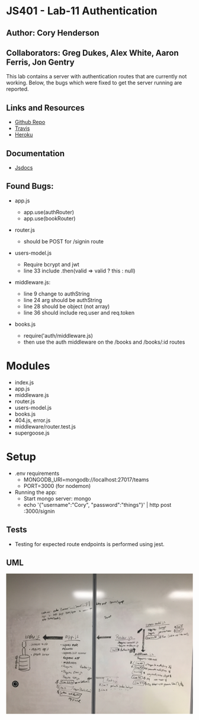 # JS401 - Lab-11 Authentication
## Author: Cory Henderson
## Collaborators: Greg Dukes, Alex White, Aaron Ferris, Jon Gentry
This lab contains a server with authentication routes that are currently not working.  Below, the bugs which were fixed to get the server running are reported.

## Links and Resources
- [Github Repo](https://github.com/401-advanced-javascript-1/lab-11-authentication/tree/submission)
- [Travis](https://www.travis-ci.com/401-advanced-javascript-1/lab-11-authentication)
- [Heroku](https://lychee-surprise-35345.herokuapp.com/)

## Documentation
- [Jsdocs](https://github.com/401-advanced-javascript-1/lab-11-authentication/tree/submission/docs)

## Found Bugs:
- app.js
  - app.use(authRouter)
  - app.use(bookRouter)

- router.js
  - should be POST for /signin route

- users-model.js
  - Require bcrypt and jwt
  - line 33 include .then(valid => valid ? this : null)

- middleware.js:
  - line 9 change to authString
  - line 24 arg should be authString
  - line 28 should be object (not array)
  - line 36 should include req.user and req.token

- books.js
  - require('auth/middleware.js)
  - then use the auth middleware on the /books and /books/:id routes

# Modules
- index.js
- app.js
- middleware.js
- router.js
- users-model.js
- books.js
- 404.js, error.js
- middleware/router.test.js
- supergoose.js

# Setup
- .env requirements
  - MONGODB_URI=mongodb://localhost:27017/teams
  - PORT=3000 (for nodemon)
- Running the app:
  - Start mongo server: mongo
  - echo '{"username":"Cory", "password":"things"}' | http post :3000/signin

## Tests
- Testing for expected route endpoints is performed using jest.

## UML
![alt](https://github.com/401-advanced-javascript-1/lab-11-authentication/blob/submission/images/authenticaion-UML.JPG)
